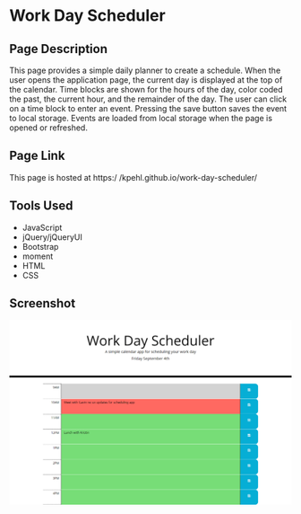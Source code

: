 # Work Day Scheduler

## Page Description
This page provides a simple daily planner to create a schedule. When the user opens the application page, the current day is displayed at the top of the calendar. Time blocks are shown for the hours of the day, color coded the past, the current hour, and the remainder of the day. The user can click on a time block to enter an event. Pressing the save button saves the event to local storage. Events are loaded from local storage when the page is opened or refreshed.

## Page Link
This page is hosted at https:/ /kpehl.github.io/work-day-scheduler/

## Tools Used
* JavaScript
* jQuery/jQueryUI
* Bootstrap
* moment
* HTML
* CSS

## Screenshot
![screenshot](./assets/workdayscheduler.png)

